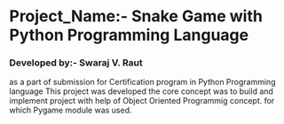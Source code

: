 # Project_Name:- Snake Game with Python Programming Language
### Developed by:- Swaraj V. Raut

as a part of submission for Certification program in Python Programming language This project was developed 
the core concept was to build and implement project with help of Object Oriented Programmig concept.
for which Pygame module was used.

